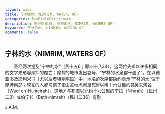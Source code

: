 ```yaml
---
layout: wiki
title: 宁林的水（NIMRIM, WATERS OF）
categories: NewBibleDictionary
description: 圣经新词典: 宁林的水（NIMRIM, WATERS OF）
keywords: 宁林的水, NIMRIM, WATERS OF
comments: false
---
```


## 宁林的水（NIMRIM, WATERS OF）

　　圣经两次提及“宁林的水”（赛十五6；耶四十八34），这两位先知以许多相同的文字来形容摩押的覆亡；摩押的城市发出哀号，“宁林的水泉都干涸了”。在以赛亚书及耶利米书（尤以后者特别明显）中，地名的次序都隐约表示“宁林的水”位于摩押南部；现在的人都习惯了指出这地点就是死海以南十六公里的努美来河谷（Wadi en-Numeirah）。这地方与死海以北约十六公里的宁拉（Nimrah）（民卅二3）或伯宁拉（Beth-nimrah）（民卅二36）有别。

J.A.M.








